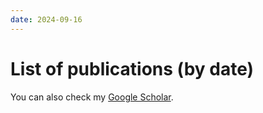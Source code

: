 ```yaml
---
date: 2024-09-16
---
```

# List of publications (by date)
You can also check my [Google Scholar](https://scholar.google.com/citations?hl=en&user=fUth5o4AAAAJ&view_op=list_works&sortby=pubdate). 

